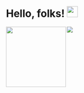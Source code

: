 # Hello, folks! <img src="https://raw.githubusercontent.com/MartinHeinz/MartinHeinz/master/wave.gif" width="30px">

<div>
  <img height="165" align="left" src="https://github-readme-stats.vercel.app/api?username=zouzonghua&count_private=true&include_all_commits=true&show_icons=true" />
  <img src="https://github-readme-stats.vercel.app/api/top-langs/?username=zouzonghua&layout=compact" />
</div>
